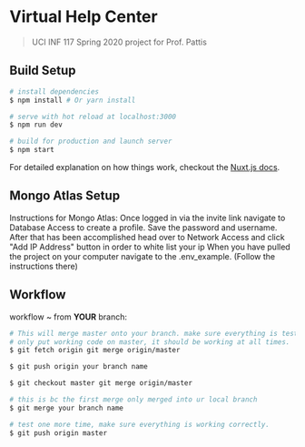 # Virtual Help Center

> UCI INF 117 Spring 2020 project for Prof. Pattis

## Build Setup

``` bash
# install dependencies
$ npm install # Or yarn install

# serve with hot reload at localhost:3000
$ npm run dev

# build for production and launch server
$ npm start
```

For detailed explanation on how things work, checkout the [Nuxt.js docs](https://github.com/nuxt/nuxt.js).

## Mongo Atlas Setup
Instructions for Mongo Atlas:
Once logged in via the invite link navigate to Database Access to create a profile. Save the password and username.
After that has been accomplished head over to Network Access and click "Add IP Address" button in order to white list your ip
When you have pulled the project on your computer navigate to the .env_example. (Follow the instructions there)

## Workflow 
workflow ~ from **YOUR** branch:
```bash
# This will merge master onto your branch. make sure everything is tested and working before you do the next steps. 
# only put working code on master, it should be working at all times.
$ git fetch origin git merge origin/master

$ git push origin your branch name

$ git checkout master git merge origin/master

# this is bc the first merge only merged into ur local branch
$ git merge your branch name

# test one more time, make sure everything is working correctly. 
$ git push origin master
```

